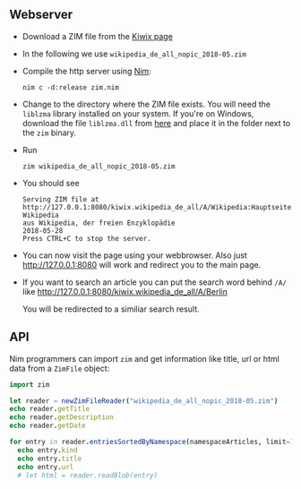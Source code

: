 **Webserver**
---
* Download a ZIM file from the [Kiwix page](https://download.kiwix.org/zim/)
* In the following we use `wikipedia_de_all_nopic_2018-05.zim`
* Compile the http server using [Nim](https://nim-lang.org/install.html):
  ```
  nim c -d:release zim.nim
  ```
* Change to the directory where the ZIM file exists.
  You will need the `liblzma` library installed on your system. If you're on Windows, download the file `liblzma.dll` from [here](https://tukaani.org/xz/) and place it in the folder next to the `zim` binary.
* Run
  ```
  zim wikipedia_de_all_nopic_2018-05.zim
  ```
* You should see
  ```
  Serving ZIM file at http://127.0.0.1:8080/kiwix.wikipedia_de_all/A/Wikipedia:Hauptseite.html
  Wikipedia
  aus Wikipedia, der freien Enzyklopädie
  2018-05-28
  Press CTRL+C to stop the server.
  ```
* You can now visit the page using your webbrowser.
  Also just http://127.0.0.1:8080 will work and redirect you to the main page.

* If you want to search an article you can put the search word behind `/A/` like http://127.0.0.1:8080/kiwix.wikipedia_de_all/A/Berlin

  You will be redirected to a similiar search result.

**API**
---
Nim programmers can import `zim` and get information like title, url or html data 
from a `ZimFile` object:
```nim
import zim

let reader = newZimFileReader("wikipedia_de_all_nopic_2018-05.zim")
echo reader.getTitle
echo reader.getDescription
echo reader.getDate

for entry in reader.entriesSortedByNamespace(namespaceArticles, limit=100):
  echo entry.kind
  echo entry.title
  echo entry.url
  # let html = reader.readBlob(entry)
```